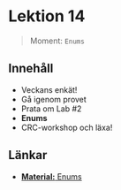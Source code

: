 # Lektion 14

> Moment: `Enums`

## Innehåll

* Veckans enkät!
* Gå igenom provet
* Prata om Lab #2
* **Enums**
* CRC-workshop och läxa!

## Länkar

* [**Material:** Enums](../../../../material/cs/basics/enums.md)